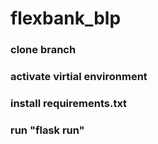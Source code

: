 # flexbank_blp

### clone branch 
### activate virtial environment
### install requirements.txt 
### run "flask run" 
